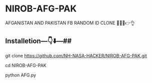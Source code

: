 # NIROB-AFG-PAK
AFGANISTAN AND  PAKISTAN FB RANDOM ID CLONE 🥴🤘🤘👉👌



## Installetion—👇⬇️—##



git clone https://github.com/NH-NASA-HACKER/NIROB-AFG-PAK.git


cd NIROB-AFG-PAK

python AFG.py
